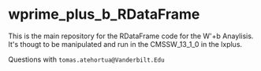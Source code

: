 # wprime_plus_b_RDataFrame


This is the main repository for the RDataFrame code for the W'+b Anaylisis. It's thougt to be manipulated and run in the CMSSW_13_1_0 in the lxplus.


Questions with `tomas.atehortua@Vanderbilt.Edu`
